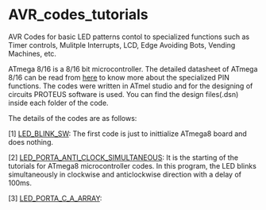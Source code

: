 # AVR_codes_tutorials
AVR Codes for basic LED patterns contol to specialized functions such as Timer controls, Mulitple Interrupts, LCD, Edge Avoiding Bots, Vending Machines, etc.

ATmega 8/16 is a 8/16 bit microcontroller. The detailed datasheet of ATmega 8/16 can be read from [here](https://www.gme.cz/data/attachments/dsh.958-112.1.pdf) to know more about the specialized PIN functions. The codes were written in ATmel studio and for the designing of circuits PROTEUS software is used. You can find the design files(.dsn) inside each folder of the code. 

The details of the codes are as follows:

[1] [LED_BLINK_SW](https://github.com/AKASH2907/AVR_codes_tutorials/tree/master/1.LED_BLINK_SW): The first code is just to inittialize ATmega8 board and does nothing.

[2] [LED_PORTA_ANTI_CLOCK_SIMULTANEOUS](https://github.com/AKASH2907/AVR_codes_tutorials/tree/master/1.LED_PORTA_ANTI_CLOCK_SIMULTANEOUS): It is the starting of the tutorials for ATmega8 microcontroller codes. In this program, the LED blinks simultaneously in clockwise and anticlockwise direction with a delay of 100ms.

[3] [LED_PORTA_C_A_ARRAY](): 
